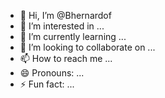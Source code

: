 - 👋 Hi, I’m @Bhernardof
- 👀 I’m interested in ...
- 🌱 I’m currently learning ...
- 💞️ I’m looking to collaborate on ...
- 📫 How to reach me ...
- 😄 Pronouns: ...
- ⚡ Fun fact: ...

<!---
Bhernardof/Bhernardof is a ✨ special ✨ repository because its `README.md` (this file) appears on your GitHub profile.
You can click the Preview link to take a look at your changes.
--->
